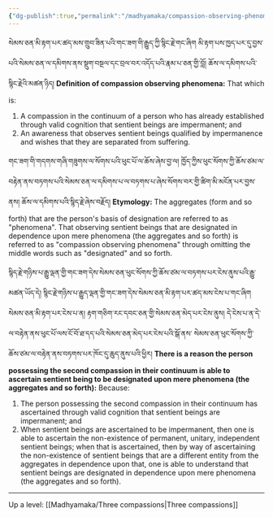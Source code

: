 ```yaml
---
{"dg-publish":true,"permalink":"/madhyamaka/compassion-observing-phenomena/"}
---
```


སེམས་ཅན་མི་རྟག་པར་ཚད་མས་གྲུབ་ཟིན་པའི་གང་ཟག་གི་རྒྱུད་ཀྱི་སྙིང་རྗེ་གང་ཞིག 
མི་རྟག་པས་ཁྱད་པར་དུ་བྱས་པའི་སེམས་ཅན་ལ་དམིགས་ནས་སྡུག་བསྔལ་དང་བྲལ་བར་འདོད་པའི་རྣམ་པ་ཅན་གྱི་བློ། ཆོས་ལ་དམིགས་པའི་སྙིང་རྗེའི་མཚན་ཉིད།
**Definition of compassion observing phenomena:** That which is:
1. A compassion in the continuum of a person who has already established through valid cognition that sentient beings are impermanent; and
2. An awareness that observes sentient beings qualified by impermanence and wishes that they are separated from suffering.

གང་ཟག་གི་གདགས་གཞི་གཟུགས་ལ་སོགས་པའི་ཕུང་པོ་ལ་ཆོས་ཞེས་བྱ་ལ། ཁྱོད་ཀྱིས་ཕུང་སོགས་ཀྱི་ཆོས་ཙམ་ལ་བརྟེན་ནས་བཏགས་པའི་སེམས་ཅན་ལ་དམིགས་པ་ལ་བཏགས་པ་ཞེས་སོགས་བར་གྱི་ཚིག་མི་མངོན་པར་བྱས་ནས། ཆོས་ལ་དམིགས་པའི་སྙིད་རྗེ་ཞེས་བརྗོད།
**Etymology:** The aggregates (form and so forth) that are the person's basis of designation are referred to as "phenomena". That observing sentient beings that are designated in dependence upon mere phenomena (the aggregates and so forth) is referred to as "compassion observing phenomena" through omitting the middle words such as "designated" and so forth.

སྙིད་རྗེ་གཉིས་པ་རྒྱུ་ལྡན་གྱི་གང་ཟག་དེས་སེམས་ཅན་ཕུང་སོགས་ཀྱི་ཆོས་ཙམ་ལ་བཏགས་པར་ངེས་ནུས་པའི་རྒྱུ་མཚན་ཡོད་དེ། 
སྙིང་རྗེ་གཉིས་པ་རྒྱུད་ལྡན་གྱི་གང་ཟག་དེས་སེམས་ཅན་མི་རྟག་པར་ཚད་མས་ངེས་པ་གང་ཞིག སེམས་ཅན་མི་རྟག་པར་ངེས་པ་ན། 
རྟག་གཅིག་རང་དབང་ཅན་གྱི་སེམས་ཅན་མེད་པར་ངེས་ནུས། དེ་ངེས་པ་ན་དེ་ལ་བརྟེན་ནས་ཕུང་པོ་ལས་ངོ་བོ་ཐ་དད་པའི་སེམས་ཅན་མེད་པར་ངེས་པའི་སྒོ་ནས་
སེམས་ཅན་ཕུང་སོགས་ཀྱི་ཆོས་ཙམ་ལ་བརྟེན་ནས་བཏགས་པར་ཁོང་དུ་ཆུད་ནུས་པའི་ཕྱིར།
**There is a reason the person possessing the second compassion in their continuum is able to ascertain sentient being to be designated upon mere phenomena (the aggregates and so forth):** Because:
1. The person possessing the second compassion in their continuum has ascertained through valid cognition that sentient beings are impermanent; and
2. When sentient beings are ascertained to be impermanent, then one is able to ascertain the non-existence of permanent, unitary, independent sentient beings; when that is ascertained, then by way of ascertaining the non-existence of sentient beings that are a different entity from the aggregates in dependence upon that, one is able to understand that sentient beings are designated in dependence upon mere phenomena (the aggregates and so forth).

---
Up a level: [[Madhyamaka/Three compassions\|Three compassions]]